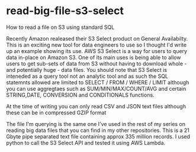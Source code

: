 # read-big-file-s3-select
How to read a file on S3 using standard SQL

Recently Amazon realeased their S3 Select product on General Availabilty. This is an exciting new tool for data engineers to use so
I thought I'd write up an example showing its use. AWS S3 Select is a way for users to query data in-place on Amazon S3. One of its 
main uses is being able to allow users to  get sub-sets of data from S3 without having to download whole - and potentially huge - 
data files. You should note that S3 Select is inteneded as a query tool not an analytic tool and as such the SQL statemnts 
allowed are limited to SELECT / FROM / WHERE / LIMIT although you can use aggregtaes such as SUM/MIN/MAX/COUNT/AVG and certain 
STRING,DATE, CONVERSION and CONDITIONALS functions. 

At the time of writing you can only read CSV and JSON text files although these can be in compressed GZIP format

The file I'm querying is the same one I've used in the rest of my series on reading big data files that you can find in my 
other repositories. This is a 21 Gbyte pipe separated text file containing 
approx 335 million records. I used python to call the S3 Select API and tested it using AWS Lambda. 

